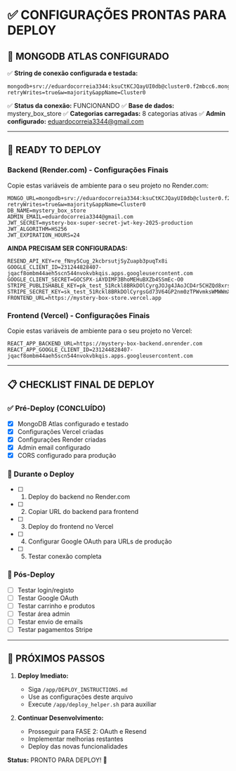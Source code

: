 # ✅ CONFIGURAÇÕES PRONTAS PARA DEPLOY

## 🎯 MONGODB ATLAS CONFIGURADO

✅ **String de conexão configurada e testada:**
```
mongodb+srv://eduardocorreia3344:ksuCtKCJQayUI0db@cluster0.f2mbcc6.mongodb.net/mystery_box_store?retryWrites=true&w=majority&appName=Cluster0
```

✅ **Status da conexão:** FUNCIONANDO
✅ **Base de dados:** mystery_box_store
✅ **Categorias carregadas:** 8 categorias ativas
✅ **Admin configurado:** eduardocorreia3344@gmail.com

---

## 🚀 READY TO DEPLOY

### Backend (Render.com) - Configurações Finais

Copie estas variáveis de ambiente para o seu projeto no Render.com:

```
MONGO_URL=mongodb+srv://eduardocorreia3344:ksuCtKCJQayUI0db@cluster0.f2mbcc6.mongodb.net/mystery_box_store?retryWrites=true&w=majority&appName=Cluster0
DB_NAME=mystery_box_store
ADMIN_EMAIL=eduardocorreia3344@gmail.com
JWT_SECRET=mystery-box-super-secret-jwt-key-2025-production
JWT_ALGORITHM=HS256
JWT_EXPIRATION_HOURS=24
```

**AINDA PRECISAM SER CONFIGURADAS:**
```
RESEND_API_KEY=re_fNny5Cug_2kcbrsutjSyZuapb3puqTx8i
GOOGLE_CLIENT_ID=231244828407-jqacf8ombm44aeh5scn544nvokvbkqis.apps.googleusercontent.com
GOOGLE_CLIENT_SECRET=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
STRIPE_PUBLISHABLE_KEY=pk_test_51Rckl8BRkDOlCyrgJOJg4JAoJCD4r5CHZQd8xrsjbBtf1hTWxB2O14FUDqN7czNEfZpKLXEpzdgsn2VcVxPdMPnG00N7Lv2p7A
STRIPE_SECRET_KEY=sk_test_51Rckl8BRkDOlCyrgsGd73V64GP2nm0zTPWvmksWMWWmXrAnS0wcpynovAQxKaqN3Wvq66oo2XbXQ2UdfYRS0bYTn002KbSIZSB
FRONTEND_URL=https://mystery-box-store.vercel.app
```

### Frontend (Vercel) - Configurações Finais

Copie estas variáveis de ambiente para o seu projeto no Vercel:

```
REACT_APP_BACKEND_URL=https://mystery-box-backend.onrender.com
REACT_APP_GOOGLE_CLIENT_ID=231244828407-jqacf8ombm44aeh5scn544nvokvbkqis.apps.googleusercontent.com
```

---

## 📋 CHECKLIST FINAL DE DEPLOY

### ✅ Pré-Deploy (CONCLUÍDO)
- [x] MongoDB Atlas configurado e testado
- [x] Configurações Vercel criadas
- [x] Configurações Render criadas
- [x] Admin email configurado
- [x] CORS configurado para produção

### 🔄 Durante o Deploy
- [ ] 1. Deploy do backend no Render.com
- [ ] 2. Copiar URL do backend para frontend
- [ ] 3. Deploy do frontend no Vercel
- [ ] 4. Configurar Google OAuth para URLs de produção
- [ ] 5. Testar conexão completa

### 🧪 Pós-Deploy
- [ ] Testar login/registo
- [ ] Testar Google OAuth
- [ ] Testar carrinho e produtos
- [ ] Testar área admin
- [ ] Testar envio de emails
- [ ] Testar pagamentos Stripe

---

## 🎉 PRÓXIMOS PASSOS

1. **Deploy Imediato:**
   - Siga `/app/DEPLOY_INSTRUCTIONS.md`
   - Use as configurações deste arquivo
   - Execute `/app/deploy_helper.sh` para auxiliar

2. **Continuar Desenvolvimento:**
   - Prosseguir para FASE 2: OAuth e Resend
   - Implementar melhorias restantes
   - Deploy das novas funcionalidades

**Status:** PRONTO PARA DEPLOY! 🚀